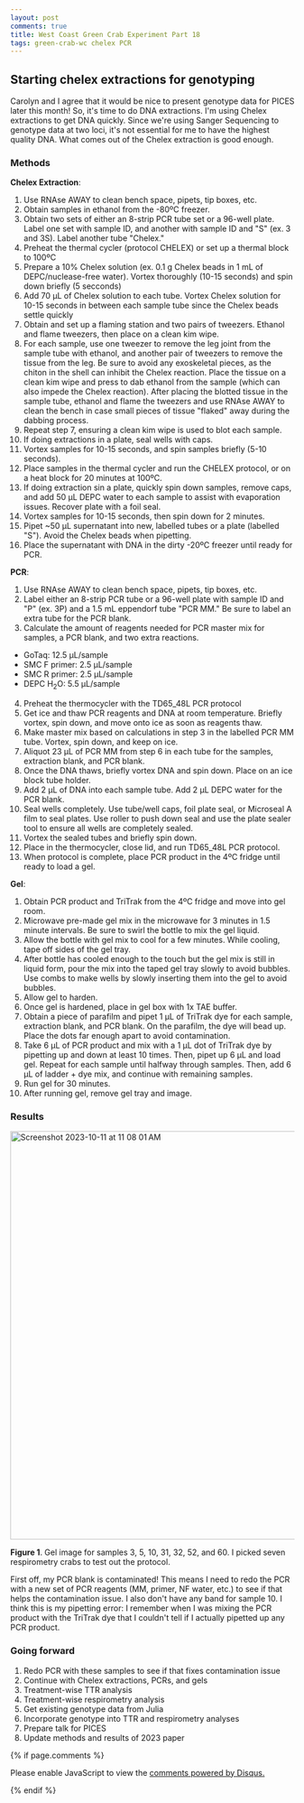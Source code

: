 ```yaml
---
layout: post
comments: true
title: West Coast Green Crab Experiment Part 18
tags: green-crab-wc chelex PCR
---
```


## Starting chelex extractions for genotyping

Carolyn and I agree that it would be nice to present genotype data for PICES later this month! So, it's time to do DNA extractions. I'm using Chelex extractions to get DNA quickly. Since we're using Sanger Sequencing to genotype data at two loci, it's not essential for me to have the highest quality DNA. What comes out of the Chelex extraction is good enough.

### Methods

**Chelex Extraction**:

1. Use RNAse AWAY to clean bench space, pipets, tip boxes, etc.
2. Obtain samples in ethanol from the -80ºC freezer.
2. Obtain two sets of either an 8-strip PCR tube set or a 96-well plate. Label one set with sample ID, and another with sample ID and "S" (ex. 3 and 3S). Label another tube "Chelex."
3. Preheat the thermal cycler (protocol CHELEX) or set up a thermal block to 100ºC
4. Prepare a 10% Chelex solution (ex. 0.1 g Chelex beads in 1 mL of DEPC/nuclease-free water). Vortex thoroughly (10-15 seconds) and spin down briefly (5 secconds)
5. Add 70 µL of Chelex solution to each tube. Vortex Chelex solution for 10-15 seconds in between each sample tube since the Chelex beads settle quickly
6. Obtain and set up a flaming station and two pairs of tweezers. Ethanol and flame tweezers, then place on a clean kim wipe.
7. For each sample, use one tweezer to remove the leg joint from the sample tube with ethanol, and another pair of tweezers to remove the tissue from the leg. Be sure to avoid any exoskeletal pieces, as the chiton in the shell can inhibit the Chelex reaction. Place the tissue on a clean kim wipe and press to dab ethanol from the sample (which can also impede the Chelex reaction). After placing the blotted tissue in the sample tube, ethanol and flame the tweezers and use RNAse AWAY to clean the bench in case small pieces of tissue "flaked" away during the dabbing process.
8. Repeat step 7, ensuring a clean kim wipe is used to blot each sample.
9. If doing extractions in a plate, seal wells with caps.
10. Vortex samples for 10-15 seconds, and spin samples briefly (5-10 seconds).
11. Place samples in the thermal cycler and run the CHELEX protocol, or on a heat block for 20 minutes at 100ºC.
12. If doing extraction sin a plate, quickly spin down samples, remove caps, and add 50 µL DEPC water to each sample to assist with evaporation issues. Recover plate with a foil seal.
13. Vortex samples for 10-15 seconds, then spin down for 2 minutes.
14. Pipet ~50 µL supernatant into new, labelled tubes or a plate (labelled "S"). Avoid the Chelex beads when pipetting.
15. Place the supernatant with DNA in the dirty -20ºC freezer until ready for PCR.

**PCR**:

1. Use RNAse AWAY to clean bench space, pipets, tip boxes, etc.
2. Label either an 8-strip PCR tube or a 96-well plate with sample ID and "P" (ex. 3P) and a 1.5 mL eppendorf tube "PCR MM." Be sure to label an extra tube for the PCR blank.
3. Calculate the amount of reagents needed for PCR master mix for samples, a PCR blank, and two extra reactions.
  - GoTaq: 12.5 µL/sample
  - SMC F primer: 2.5 µL/sample
  - SMC R primer: 2.5 µL/sample
  - DEPC H<sub>2</sub>O: 5.5 µL/sample
4. Preheat the thermocycler with the TD65_48L PCR protocol
5. Get ice and thaw PCR reagents and DNA at room temperature. Briefly vortex, spin down, and move onto ice as soon as reagents thaw.
6. Make master mix based on calculations in step 3 in the labelled PCR MM tube. Vortex, spin down, and keep on ice.
7. Aliquot 23 µL of PCR MM from step 6 in each tube for the samples, extraction blank, and PCR blank.
8. Once the DNA thaws, briefly vortex DNA and spin down. Place on an ice block tube holder.
9. Add 2 µL of DNA into each sample tube. Add 2 µL DEPC water for the PCR blank.
10. Seal wells completely. Use tube/well caps, foil plate seal, or Microseal A film to seal plates. Use roller to push down seal and use the plate sealer tool to ensure all wells are completely sealed.
11. Vortex the sealed tubes and briefly spin down.
12. Place in the thermocycler, close lid, and run TD65_48L PCR protocol.
13. When protocol is complete, place PCR product in the 4ºC fridge until ready to load a gel.

**Gel**:

1. Obtain PCR product and TriTrak from the 4ºC fridge and move into gel room.
2. Microwave pre-made gel mix in the microwave for 3 minutes in 1.5 minute intervals. Be sure to swirl the bottle to mix the gel liquid.
3. Allow the bottle with gel mix to cool for a few minutes. While cooling, tape off sides of the gel tray.
3. After bottle has cooled enough to the touch but the gel mix is still in liquid form, pour the mix into the taped gel tray slowly to avoid bubbles. Use combs to make wells by slowly inserting them into the gel to avoid bubbles.
4. Allow gel to harden.
5. Once gel is hardened, place in gel box with 1x TAE buffer.
6. Obtain a piece of parafilm and pipet 1 µL of TriTrak dye for each sample, extraction blank, and PCR blank. On the parafilm, the dye will bead up. Place the dots far enough apart to avoid contamination.
7. Take 6 µL of PCR product and mix with a 1 µL dot of TriTrak dye by pipetting up and down at least 10 times. Then, pipet up 6 µL and load gel. Repeat for each sample until halfway through samples. Then, add 6 µL of ladder + dye mix, and continue with remaining samples.
8. Run gel for 30 minutes.
9. After running gel, remove gel tray and image.

### Results

<img width="724" alt="Screenshot 2023-10-11 at 11 08 01 AM" src="https://github.com/RobertsLab/resources/assets/22335838/767cdff0-8479-40f3-bc24-fac0dcca0cb5">

**Figure 1**. Gel image for samples 3, 5, 10, 31, 32, 52, and 60. I picked seven respirometry crabs to test out the protocol.

First off, my PCR blank is contaminated! This means I need to redo the PCR with a new set of PCR reagents (MM, primer, NF water, etc.) to see if that helps the contamination issue. I also don't have any band for sample 10. I think this is my pipetting error: I remember when I was mixing the PCR product with the TriTrak dye that I couldn't tell if I actually pipetted up any PCR product.

### Going forward

1. Redo PCR with these samples to see if that fixes contamination issue
2. Continue with Chelex extractions, PCRs, and gels
2. Treatment-wise TTR analysis
3. Treatment-wise respirometry analysis
4. Get existing genotype data from Julia
5. Incorporate genotype into TTR and respirometry analyses
6. Prepare talk for PICES
8. Update methods and results of 2023 paper

{% if page.comments %}

<div id="disqus_thread"></div>
<script>

/**
*  RECOMMENDED CONFIGURATION VARIABLES: EDIT AND UNCOMMENT THE SECTION BELOW TO INSERT DYNAMIC VALUES FROM YOUR PLATFORM OR CMS.
*  LEARN WHY DEFINING THESE VARIABLES IS IMPORTANT: https://disqus.com/admin/universalcode/#configuration-variables*/
/*
var disqus_config = function () {
this.page.url = PAGE_URL;  // Replace PAGE_URL with your page's canonical URL variable
this.page.identifier = PAGE_IDENTIFIER; // Replace PAGE_IDENTIFIER with your page's unique identifier variable
};
*/
(function() { // DON'T EDIT BELOW THIS LINE
var d = document, s = d.createElement('script');
s.src = 'https://the-responsible-grad-student.disqus.com/embed.js';
s.setAttribute('data-timestamp', +new Date());
(d.head || d.body).appendChild(s);
})();
</script>
<noscript>Please enable JavaScript to view the <a href="https://disqus.com/?ref_noscript">comments powered by Disqus.</a></noscript>

{% endif %}

<script id="dsq-count-scr" src="//the-responsible-grad-student.disqus.com/count.js" async></script>
